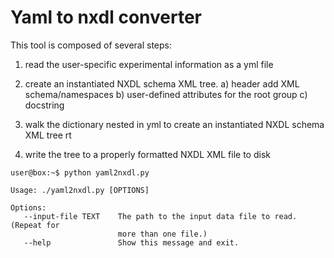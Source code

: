 # Yaml to nxdl converter

This tool is composed of several steps:

1) read the user-specific experimental information as a yml file 

2) create an instantiated NXDL schema XML tree. 
   a) header add XML schema/namespaces
   b) user-defined attributes for the root group
   c) docstring

3) walk the dictionary nested in yml to create an instantiated NXDL schema XML tree rt

4) write the tree to a properly formatted NXDL XML file to disk

```console
user@box:~$ python yaml2nxdl.py

Usage: ./yaml2nxdl.py [OPTIONS]

Options:
   --input-file TEXT    The path to the input data file to read. (Repeat for
                        more than one file.)
   --help               Show this message and exit.

```
